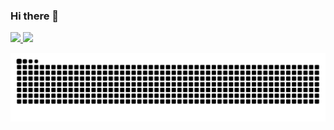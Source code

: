 ### Hi there 👋

<div>
<a href="https://github.com/Lhamcode">
<img loading="lazy" height="180em" src="https://github-readme-stats.vercel.app/api/top-langs/?username=Lhamcode&layout=compact&langs_count=7&theme=dracula"/>
<img loading="lazy" height="180em" src="https://github-readme-stats.vercel.app/api?username=Lhamcode&show_icons=true&theme=dracula&include_all_commits=true&count_private=true"/>
</div>
  
<!--
**LhamCode/Lhamcode** is a ✨ _special_ ✨ repository because its `README.md` (this file) appears on your GitHub profile.

Here are some ideas to get you started:

- 🔭 I’m currently working on ...
- 🌱 I’m currently learning ...
- 👯 I’m looking to collaborate on ...
- 🤔 I’m looking for help with ...
- 💬 Ask me about ...
- 📫 How to reach me: ...
- 😄 Pronouns: ...
- ⚡ Fun fact: ... -->

![snake gif](https://github.com/Lhamcode/Lhamcode/blob/output/github-contribution-grid-snake.svg)
